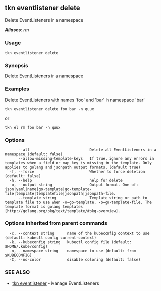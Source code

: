 ## tkn eventlistener delete

Delete EventListeners in a namespace

***Aliases**: rm*

### Usage

```
tkn eventlistener delete
```

### Synopsis

Delete EventListeners in a namespace

### Examples

Delete EventListeners with names 'foo' and 'bar' in namespace 'bar'

    tkn eventlistener delete foo bar -n quux

or

    tkn el rm foo bar -n quux


### Options

```
      --all                           Delete all EventListeners in a namespace (default: false)
      --allow-missing-template-keys   If true, ignore any errors in templates when a field or map key is missing in the template. Only applies to golang and jsonpath output formats. (default true)
  -f, --force                         Whether to force deletion (default: false)
  -h, --help                          help for delete
  -o, --output string                 Output format. One of: json|yaml|name|go-template|go-template-file|template|templatefile|jsonpath|jsonpath-file.
      --template string               Template string or path to template file to use when -o=go-template, -o=go-template-file. The template format is golang templates [http://golang.org/pkg/text/template/#pkg-overview].
```

### Options inherited from parent commands

```
  -c, --context string      name of the kubeconfig context to use (default: kubectl config current-context)
  -k, --kubeconfig string   kubectl config file (default: $HOME/.kube/config)
  -n, --namespace string    namespace to use (default: from $KUBECONFIG)
  -C, --no-color            disable coloring (default: false)
```

### SEE ALSO

* [tkn eventlistener](tkn_eventlistener.md)	 - Manage EventListeners

